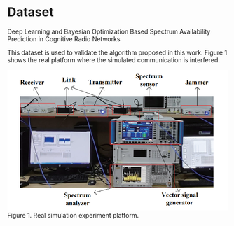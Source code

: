 # Dataset
Deep Learning and Bayesian Optimization Based Spectrum Availability Prediction in Cognitive Radio Networks

This dataset is used to validate the algorithm proposed in this work. Figure 1 shows the real platform where the simulated communication is interfered.

![](https://github.com/pgl1234/spectrum-data/blob/main/Images/platform.png)<br>
          Figure 1. Real simulation experiment platform.
